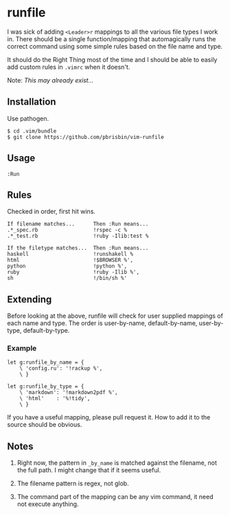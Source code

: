 # runfile

I was sick of adding `<Leader>r` mappings to all the various file types 
I work in. There should be a single function/mapping that automagically 
runs the correct command using some simple rules based on the file name 
and type.

It should do the Right Thing most of the time and I should be able to 
easily add custom rules in `.vimrc` when it doesn't.

Note: *This may already exist...*

## Installation

Use pathogen.

~~~ 
$ cd .vim/bundle
$ git clone https://github.com/pbrisbin/vim-runfile
~~~

## Usage

~~~ 
:Run
~~~

## Rules

Checked in order, first hit wins.

~~~ 
If filename matches...      Then :Run means...
.*_spec.rb                  !rspec -c %
.*_test.rb                  !ruby -Ilib:test %

If the filetype matches...  Then :Run means...
haskell                     !runshakell %
html                        !$BROWSER %',
python                      !python %',
ruby                        !ruby -Ilib %',
sh                          !/bin/sh %'
~~~

## Extending

Before looking at the above, runfile will check for user supplied 
mappings of each name and type. The order is user-by-name, 
default-by-name, user-by-type, default-by-type.

### Example

~~~ { .vim }
let g:runfile_by_name = {
    \ 'config.ru': '!rackup %',
    \ }

let g:runfile_by_type = {
    \ 'markdown': '!markdown2pdf %',
    \ 'html'    : '%!tidy',
    \ }
~~~

If you have a useful mapping, please pull request it. How to add it to 
the source should be obvious.

## Notes

1. Right now, the pattern in `_by_name` is matched against the filename, 
   not the full path. I might change that if it seems useful.

2. The filename pattern is regex, not glob.

3. The command part of the mapping can be any vim command, it need not 
   execute anything.
